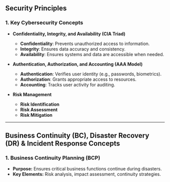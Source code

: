 ## **Security Principles**
### **1. Key Cybersecurity Concepts**
- **Confidentiality, Integrity, and Availability (CIA Triad)**
  - **Confidentiality**: Prevents unauthorized access to information.
  - **Integrity**: Ensures data accuracy and consistency.
  - **Availability**: Ensures systems and data are accessible when needed.
    
- **Authentication, Authorization, and Accounting (AAA Model)**
  - **Authentication**: Verifies user identity (e.g., passwords, biometrics).
  - **Authorization**: Grants appropriate access to resources.
  - **Accounting**: Tracks user activity for auditing.

- **Risk Management**
  - **Risk Identification**
  - **Risk Assessment**
  - **Risk Mitigation**

---

## **Business Continuity (BC), Disaster Recovery (DR) & Incident Response Concepts**
### **1. Business Continuity Planning (BCP)**
- **Purpose:** Ensures critical business functions continue during disasters.
- **Key Elements:** Risk analysis, impact assessment, continuity strategies.
